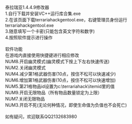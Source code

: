 
泰拉瑞亚1.4.4.9修改器<br/>
1.自行下载并安装VC++运行库合集.exe<br/>
2.在该页面下载terrariahackgentool.exe，右键管理员身份运行terrariahackgentool.exe<br/>
3.随意填写一个卡密(只能包含英文字符和数字)<br/>
4.按照软件提示进行操作<br/>
<br/>
软件功能<br/>
在游戏内直接使用快捷键进行相应修改<br/>
NUM8.开启幽灵模式(幽灵模式下按上下左右快速传送)<br/>
NUM2.关闭幽灵模式<br/>
NUM4.减少第1格武器伤害(10点，按住不松可以快速减少)<br/>
NUM6.增加第1格武器伤害(10点，按住不松可以快速增加)<br/>
NUM5.第21格物品id设置为c:\terrariahack\itemid里的值<br/>
NUM9.开启无限物品（所有物品数量锁定为上限）<br/>
NUM7.关闭无限物品<br/>
NUM3.开启不死(无论何种情况，即使生命值为负值也不会死亡)<br/>
<br/>
如有疑问，欢迎联系QQ2132683980


